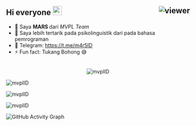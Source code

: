 ## Hi everyone  <img src="https://media.giphy.com/media/hvRJCLFzcasrR4ia7z/giphy.gif" width="25px"> <img align="right" src="https://komarev.com/ghpvc/?username=mvplID&style=flat&color=d83a7c" alt="viewer" />

- 🔭 Saya <b>MARS </b> dari <i>MVPL Team</i></br>
- 🌱 Saya lebih tertarik pada psikolinguistik dari pada bahasa pemrograman<br/>
- 💬 Telegram: https://t.me/m4r5ID <br/>
- ⚡ Fun fact: Tukang Bohong 😅 <br/><br/>


<p align="center"><img src="https://github-profile-trophy.vercel.app/?username=mvplID" alt="mvplID" /></p>
<p><img align="center" src="https://github-readme-stats.vercel.app/api?username=mvplID&show_icons=true&locale=en&count_private=true" alt="mvplID" /></p>

<p><img align="center" src="https://github-readme-streak-stats.herokuapp.com/?user=mvplID&count_private=true" alt="mvplID" /></p>

<p><img align="center" src="https://github-readme-stats.vercel.app/api/top-langs?username=mvplID&show_icons=true&locale=en&layout=compact&count_private=true" alt="mvplID" /></p>

![GitHub Activity Graph](https://activity-graph.herokuapp.com/graph?username=mvplID)  
  
